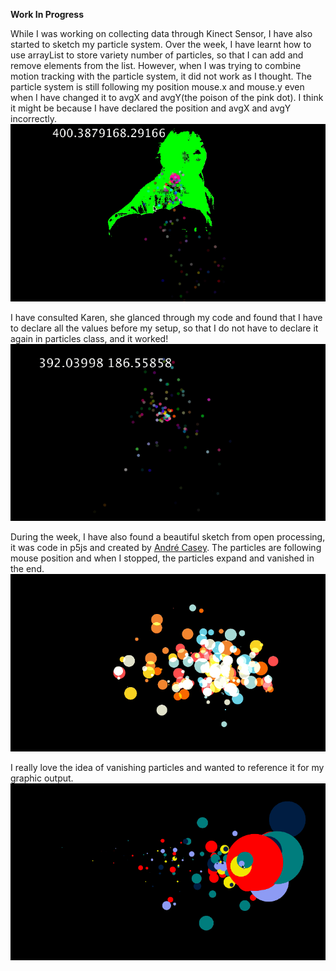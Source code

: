 **Work In Progress**

While I was working on collecting data through Kinect Sensor, I have also started to sketch my particle system. Over the week, I have learnt how to use arrayList to store variety number of particles, so that I can add and remove elements from the list. However, when I was trying to combine motion tracking with the particle system, it did not work as I thought. The particle system is still following my position mouse.x and mouse.y even when I have changed it to avgX and avgY(the poison of the pink dot). I think it might be because I have declared the position and avgX and avgY incorrectly. <br/>
<img src="images/wip.gif">

I have consulted Karen, she glanced through my code and found that I have to declare all the values before my setup, so that I do not have to declare it again in particles class, and it worked! 
<img src="images/wip1.gif">

During the week, I have also found a beautiful sketch from open processing, it was code in p5js and created by [André Casey](https://www.openprocessing.org/sketch/446535). The particles are following mouse position and when I stopped, the particles expand and vanished in the end. 
<img src="images/wandering.gif">

I really love the idea of vanishing particles and wanted to reference it for my graphic output. 
<img src="images/p.gif">
